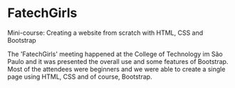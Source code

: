 # FatechGirls
Mini-course: Creating a website from scratch with HTML, CSS and Bootstrap

The 'FatechGirls' meeting  happened at the College of Technology im São Paulo and it was presented the overall use and some features of Bootstrap. Most of the attendees were beginners and we were able to create a single page using HTML, CSS and of course, Bootstrap. 

